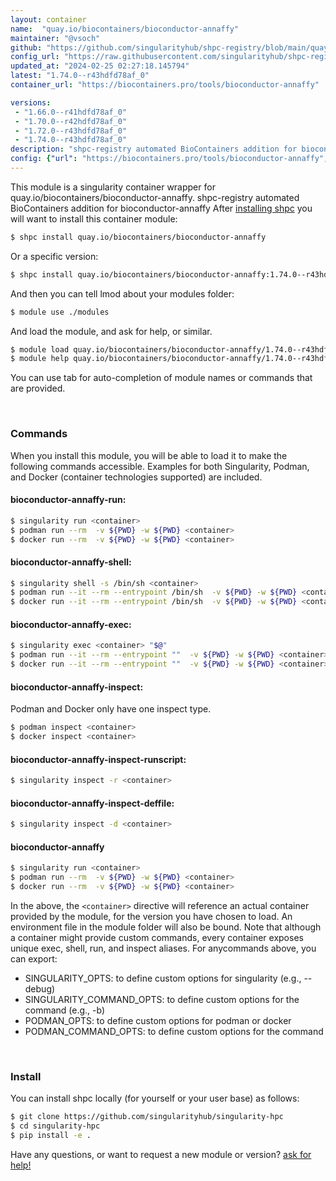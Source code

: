 ```yaml
---
layout: container
name:  "quay.io/biocontainers/bioconductor-annaffy"
maintainer: "@vsoch"
github: "https://github.com/singularityhub/shpc-registry/blob/main/quay.io/biocontainers/bioconductor-annaffy/container.yaml"
config_url: "https://raw.githubusercontent.com/singularityhub/shpc-registry/main/quay.io/biocontainers/bioconductor-annaffy/container.yaml"
updated_at: "2024-02-25 02:27:18.145794"
latest: "1.74.0--r43hdfd78af_0"
container_url: "https://biocontainers.pro/tools/bioconductor-annaffy"

versions:
 - "1.66.0--r41hdfd78af_0"
 - "1.70.0--r42hdfd78af_0"
 - "1.72.0--r43hdfd78af_0"
 - "1.74.0--r43hdfd78af_0"
description: "shpc-registry automated BioContainers addition for bioconductor-annaffy"
config: {"url": "https://biocontainers.pro/tools/bioconductor-annaffy", "maintainer": "@vsoch", "description": "shpc-registry automated BioContainers addition for bioconductor-annaffy", "latest": {"1.74.0--r43hdfd78af_0": "sha256:c1a8576509f1eeb137cfb3eb6f37622752438423f1d6d00dfd874c8768814d7d"}, "tags": {"1.66.0--r41hdfd78af_0": "sha256:51e06e818cb194e9d049f0165266217da7e2f0ec9e8cd2ea97c430b282708eb6", "1.70.0--r42hdfd78af_0": "sha256:3f614fe39298f3a873ce71f23806b2bcc57b3560d8f958ac011808ecd9716d74", "1.72.0--r43hdfd78af_0": "sha256:f3ae414a14e3608d3045cac66c03539c551ed1e40144668785152e1e62f74667", "1.74.0--r43hdfd78af_0": "sha256:c1a8576509f1eeb137cfb3eb6f37622752438423f1d6d00dfd874c8768814d7d"}, "docker": "quay.io/biocontainers/bioconductor-annaffy"}
---
```


This module is a singularity container wrapper for quay.io/biocontainers/bioconductor-annaffy.
shpc-registry automated BioContainers addition for bioconductor-annaffy
After [installing shpc](#install) you will want to install this container module:


```bash
$ shpc install quay.io/biocontainers/bioconductor-annaffy
```

Or a specific version:

```bash
$ shpc install quay.io/biocontainers/bioconductor-annaffy:1.74.0--r43hdfd78af_0
```

And then you can tell lmod about your modules folder:

```bash
$ module use ./modules
```

And load the module, and ask for help, or similar.

```bash
$ module load quay.io/biocontainers/bioconductor-annaffy/1.74.0--r43hdfd78af_0
$ module help quay.io/biocontainers/bioconductor-annaffy/1.74.0--r43hdfd78af_0
```

You can use tab for auto-completion of module names or commands that are provided.

<br>

### Commands

When you install this module, you will be able to load it to make the following commands accessible.
Examples for both Singularity, Podman, and Docker (container technologies supported) are included.

#### bioconductor-annaffy-run:

```bash
$ singularity run <container>
$ podman run --rm  -v ${PWD} -w ${PWD} <container>
$ docker run --rm  -v ${PWD} -w ${PWD} <container>
```

#### bioconductor-annaffy-shell:

```bash
$ singularity shell -s /bin/sh <container>
$ podman run --it --rm --entrypoint /bin/sh  -v ${PWD} -w ${PWD} <container>
$ docker run --it --rm --entrypoint /bin/sh  -v ${PWD} -w ${PWD} <container>
```

#### bioconductor-annaffy-exec:

```bash
$ singularity exec <container> "$@"
$ podman run --it --rm --entrypoint ""  -v ${PWD} -w ${PWD} <container> "$@"
$ docker run --it --rm --entrypoint ""  -v ${PWD} -w ${PWD} <container> "$@"
```

#### bioconductor-annaffy-inspect:

Podman and Docker only have one inspect type.

```bash
$ podman inspect <container>
$ docker inspect <container>
```

#### bioconductor-annaffy-inspect-runscript:

```bash
$ singularity inspect -r <container>
```

#### bioconductor-annaffy-inspect-deffile:

```bash
$ singularity inspect -d <container>
```



#### bioconductor-annaffy

```bash
$ singularity run <container>
$ podman run --rm  -v ${PWD} -w ${PWD} <container>
$ docker run --rm  -v ${PWD} -w ${PWD} <container>
```


In the above, the `<container>` directive will reference an actual container provided
by the module, for the version you have chosen to load. An environment file in the
module folder will also be bound. Note that although a container
might provide custom commands, every container exposes unique exec, shell, run, and
inspect aliases. For anycommands above, you can export:

 - SINGULARITY_OPTS: to define custom options for singularity (e.g., --debug)
 - SINGULARITY_COMMAND_OPTS: to define custom options for the command (e.g., -b)
 - PODMAN_OPTS: to define custom options for podman or docker
 - PODMAN_COMMAND_OPTS: to define custom options for the command

<br>

### Install

You can install shpc locally (for yourself or your user base) as follows:

```bash
$ git clone https://github.com/singularityhub/singularity-hpc
$ cd singularity-hpc
$ pip install -e .
```

Have any questions, or want to request a new module or version? [ask for help!](https://github.com/singularityhub/singularity-hpc/issues)